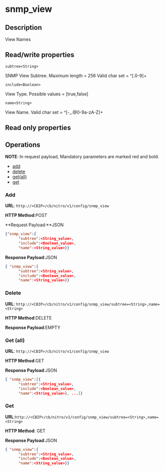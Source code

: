 # snmp_view

## Description

View Names

## Read/write properties

`subtree<String>`

SNMP View Subtree.
Maximum length = 256
Valid char set = ^[.0-9]+

`include<Boolean>`

View Type.
Possible values = [true,false]

`name<String>`

View Name.
Valid char set = ^[-\_.@0-9a-zA-Z]+

## Read only properties

## Operations

**NOTE**: In request payload, Mandatory parameters are marked red and bold.

* [add](#add)
* [delete](#delete)
* [get(all)](#getall)
* [get](#get)

### <a name="add">Add</a>

**URL**: `http://<CBIP>/cb/nitro/v1/config/snmp_view`

**HTTP Method**:POST

**Request Payload:**JSON

```json
{"snmp_view":{
      "subtree":<String_value>,
      "include":<Boolean_value>,
      "name":<String_value>}}
```

**Response Payload**:JSON

```json
{ "snmp_view":{
      "subtree":<String_value>,
      "include":<Boolean_value>,
      "name":<String_value>}}
```

### <a name="delete">Delete</a>

**URL**: `http://<CBIP>/cb/nitro/v1/config/snmp_view/subtree=<String>,name=<String>`

**HTTP Method**:DELETE

**Response Payload**:EMPTY

### <a name="getall">Get (all)</a>

**URL**: `http://<CBIP>/cb/nitro/v1/config/snmp_view`

**HTTP Method**:GET

**Response Payload**:JSON

```json
{ "snmp_view":[{
      "subtree":<String_value>,
      "include":<Boolean_value>,
      "name":<String_value>}, ...]}
```

### <a name= "get">Get</a>

**URL**:`http://<CBIP>/cb/nitro/v1/config/snmp_view/subtree=<String>,name=<String>`

**HTTP Method**: GET

**Response Payload**:JSON

```json
{ "snmp_view":{
      "subtree":<String_value>,
      "include":<Boolean_value>,
      "name":<String_value>}}
```